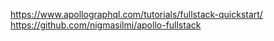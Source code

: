 https://www.apollographql.com/tutorials/fullstack-quickstart/
https://github.com/nigmasilmi/apollo-fullstack
